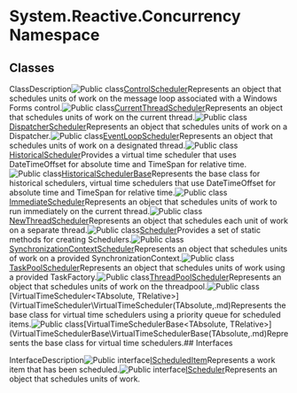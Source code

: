 # System.Reactive.Concurrency Namespace

## Classes

ClassDescription![Public class](https://reactiveui.net/assets/img/Hh212009.pubclass(en-us,VS.103).gif "Public class")[ControlScheduler](ControlScheduler\ControlScheduler.md)Represents an object that schedules units of work on the message loop associated with a Windows Forms control.![Public class](https://reactiveui.net/assets/img/Hh212009.pubclass(en-us,VS.103).gif "Public class")[CurrentThreadScheduler](CurrentThreadScheduler\CurrentThreadScheduler.md)Represents an object that schedules units of work on the current thread.![Public class](https://reactiveui.net/assets/img/Hh212009.pubclass(en-us,VS.103).gif "Public class")[DispatcherScheduler](DispatcherScheduler\DispatcherScheduler.md)Represents an object that schedules units of work on a Dispatcher.![Public class](https://reactiveui.net/assets/img/Hh212009.pubclass(en-us,VS.103).gif "Public class")[EventLoopScheduler](EventLoopScheduler\EventLoopScheduler.md)Represents an object that schedules units of work on a designated thread.![Public class](https://reactiveui.net/assets/img/Hh212009.pubclass(en-us,VS.103).gif "Public class")[HistoricalScheduler](HistoricalScheduler\HistoricalScheduler.md)Provides a virtual time scheduler that uses DateTimeOffset for absolute time and TimeSpan for relative time.![Public class](https://reactiveui.net/assets/img/Hh212009.pubclass(en-us,VS.103).gif "Public class")[HistoricalSchedulerBase](HistoricalSchedulerBase\HistoricalSchedulerBase.md)Represents the base class for historical schedulers, virtual time schedulers that use DateTimeOffset for absolute time and TimeSpan for relative time.![Public class](https://reactiveui.net/assets/img/Hh212009.pubclass(en-us,VS.103).gif "Public class")[ImmediateScheduler](ImmediateScheduler\ImmediateScheduler.md)Represents an object that schedules units of work to run immediately on the current thread.![Public class](https://reactiveui.net/assets/img/Hh212009.pubclass(en-us,VS.103).gif "Public class")[NewThreadScheduler](NewThreadScheduler\NewThreadScheduler.md)Represents an object that schedules each unit of work on a separate thread.![Public class](https://reactiveui.net/assets/img/Hh212009.pubclass(en-us,VS.103).gif "Public class")[Scheduler](Scheduler\Scheduler.md)Provides a set of static methods for creating Schedulers.![Public class](https://reactiveui.net/assets/img/Hh212009.pubclass(en-us,VS.103).gif "Public class")[SynchronizationContextScheduler](SynchronizationContextScheduler\SynchronizationContextScheduler.md)Represents an object that schedules units of work on a provided SynchronizationContext.![Public class](https://reactiveui.net/assets/img/Hh212009.pubclass(en-us,VS.103).gif "Public class")[TaskPoolScheduler](TaskPoolScheduler\TaskPoolScheduler.md)Represents an object that schedules units of work using a provided TaskFactory.![Public class](https://reactiveui.net/assets/img/Hh212009.pubclass(en-us,VS.103).gif "Public class")[ThreadPoolScheduler](ThreadPoolScheduler\ThreadPoolScheduler.md)Represents an object that schedules units of work on the threadpool.![Public class](https://reactiveui.net/assets/img/Hh212009.pubclass(en-us,VS.103).gif "Public class")[VirtualTimeScheduler<TAbsolute, TRelative>](VirtualTimeScheduler\VirtualTimeScheduler(TAbsolute,.md)Represents the base class for virtual time schedulers using a priority queue for scheduled items.![Public class](https://reactiveui.net/assets/img/Hh212009.pubclass(en-us,VS.103).gif "Public class")[VirtualTimeSchedulerBase<TAbsolute, TRelative>](VirtualTimeSchedulerBase\VirtualTimeSchedulerBase(TAbsolute,.md)Represents the base class for virtual time schedulers.## Interfaces

InterfaceDescription![Public interface](https://reactiveui.net/assets/img/Hh212009.pubinterface(en-us,VS.103).gif "Public interface")[IScheduledItem<TAbsolute>](IScheduledItem\IScheduledItem(TAbsolute).md)Represents a work item that has been scheduled.![Public interface](https://reactiveui.net/assets/img/Hh212009.pubinterface(en-us,VS.103).gif "Public interface")[IScheduler](IScheduler\IScheduler.md)Represents an object that schedules units of work.
